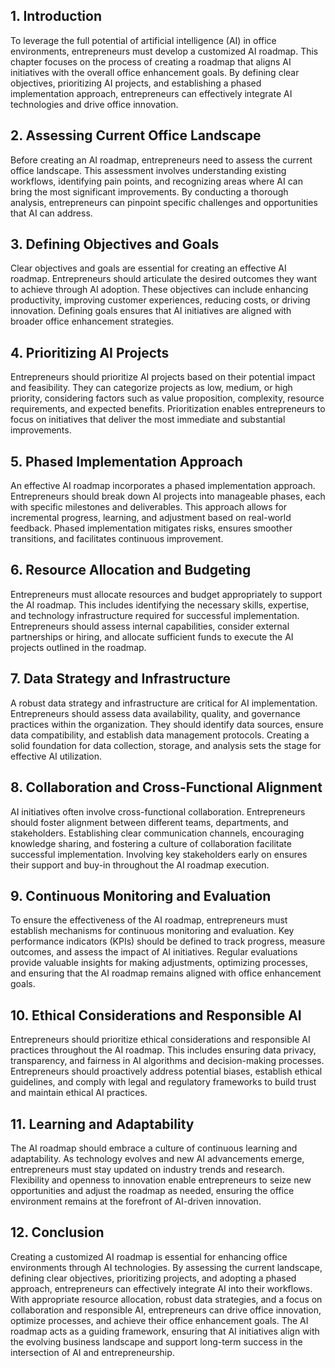 
## 1\. Introduction

To leverage the full potential of artificial intelligence (AI) in office environments, entrepreneurs must develop a customized AI roadmap. This chapter focuses on the process of creating a roadmap that aligns AI initiatives with the overall office enhancement goals. By defining clear objectives, prioritizing AI projects, and establishing a phased implementation approach, entrepreneurs can effectively integrate AI technologies and drive office innovation.

## 2\. Assessing Current Office Landscape

Before creating an AI roadmap, entrepreneurs need to assess the current office landscape. This assessment involves understanding existing workflows, identifying pain points, and recognizing areas where AI can bring the most significant improvements. By conducting a thorough analysis, entrepreneurs can pinpoint specific challenges and opportunities that AI can address.

## 3\. Defining Objectives and Goals

Clear objectives and goals are essential for creating an effective AI roadmap. Entrepreneurs should articulate the desired outcomes they want to achieve through AI adoption. These objectives can include enhancing productivity, improving customer experiences, reducing costs, or driving innovation. Defining goals ensures that AI initiatives are aligned with broader office enhancement strategies.

## 4\. Prioritizing AI Projects

Entrepreneurs should prioritize AI projects based on their potential impact and feasibility. They can categorize projects as low, medium, or high priority, considering factors such as value proposition, complexity, resource requirements, and expected benefits. Prioritization enables entrepreneurs to focus on initiatives that deliver the most immediate and substantial improvements.

## 5\. Phased Implementation Approach

An effective AI roadmap incorporates a phased implementation approach. Entrepreneurs should break down AI projects into manageable phases, each with specific milestones and deliverables. This approach allows for incremental progress, learning, and adjustment based on real-world feedback. Phased implementation mitigates risks, ensures smoother transitions, and facilitates continuous improvement.

## 6\. Resource Allocation and Budgeting

Entrepreneurs must allocate resources and budget appropriately to support the AI roadmap. This includes identifying the necessary skills, expertise, and technology infrastructure required for successful implementation. Entrepreneurs should assess internal capabilities, consider external partnerships or hiring, and allocate sufficient funds to execute the AI projects outlined in the roadmap.

## 7\. Data Strategy and Infrastructure

A robust data strategy and infrastructure are critical for AI implementation. Entrepreneurs should assess data availability, quality, and governance practices within the organization. They should identify data sources, ensure data compatibility, and establish data management protocols. Creating a solid foundation for data collection, storage, and analysis sets the stage for effective AI utilization.

## 8\. Collaboration and Cross-Functional Alignment

AI initiatives often involve cross-functional collaboration. Entrepreneurs should foster alignment between different teams, departments, and stakeholders. Establishing clear communication channels, encouraging knowledge sharing, and fostering a culture of collaboration facilitate successful implementation. Involving key stakeholders early on ensures their support and buy-in throughout the AI roadmap execution.

## 9\. Continuous Monitoring and Evaluation

To ensure the effectiveness of the AI roadmap, entrepreneurs must establish mechanisms for continuous monitoring and evaluation. Key performance indicators (KPIs) should be defined to track progress, measure outcomes, and assess the impact of AI initiatives. Regular evaluations provide valuable insights for making adjustments, optimizing processes, and ensuring that the AI roadmap remains aligned with office enhancement goals.

## 10\. Ethical Considerations and Responsible AI

Entrepreneurs should prioritize ethical considerations and responsible AI practices throughout the AI roadmap. This includes ensuring data privacy, transparency, and fairness in AI algorithms and decision-making processes. Entrepreneurs should proactively address potential biases, establish ethical guidelines, and comply with legal and regulatory frameworks to build trust and maintain ethical AI practices.

## 11\. Learning and Adaptability

The AI roadmap should embrace a culture of continuous learning and adaptability. As technology evolves and new AI advancements emerge, entrepreneurs must stay updated on industry trends and research. Flexibility and openness to innovation enable entrepreneurs to seize new opportunities and adjust the roadmap as needed, ensuring the office environment remains at the forefront of AI-driven innovation.

## 12\. Conclusion

Creating a customized AI roadmap is essential for enhancing office environments through AI technologies. By assessing the current landscape, defining clear objectives, prioritizing projects, and adopting a phased approach, entrepreneurs can effectively integrate AI into their workflows. With appropriate resource allocation, robust data strategies, and a focus on collaboration and responsible AI, entrepreneurs can drive office innovation, optimize processes, and achieve their office enhancement goals. The AI roadmap acts as a guiding framework, ensuring that AI initiatives align with the evolving business landscape and support long-term success in the intersection of AI and entrepreneurship.
